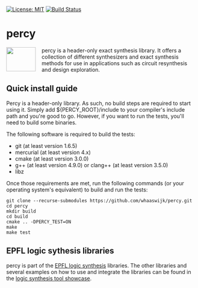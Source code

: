 [![License: MIT](https://img.shields.io/badge/License-MIT-yellow.svg)](https://opensource.org/licenses/MIT)
[![Build Status](https://travis-ci.org/whaaswijk/percy.svg?branch=master)](https://travis-ci.org/whaaswijk/percy)

# percy
<img src="https://cdn.rawgit.com/whaaswijk/percy/master/percy.svg" width="78" height="64" align="left" style="margin-right: 12pt" />
percy is a header-only exact synthesis library. It offers a collection of
different synthesizers and exact synthesis methods for use in applications such
as circuit resynthesis and design exploration.

## Quick install guide

Percy is a header-only library. As such, no build steps are required to start
using it. Simply add ${PERCY_ROOT}/include to your compiler's include path and
you're good to go. However, if you want to run the tests, you'll need to build
some binaries.

The following software is required to build the tests: 
* git (at least version 1.6.5)
* mercurial (at least version 4.x)
* cmake (at least version 3.0.0)
* g++ (at least version 4.9.0) or clang++ (at least version 3.5.0)
* libz

Once those requirements are met, run the following commands (or your operating
system's equivalent) to build and run the tests:

    git clone --recurse-submodules https://github.com/whaaswijk/percy.git
    cd percy
    mkdir build
    cd build
    cmake .. -DPERCY_TEST=ON
    make
    make test

## EPFL logic sythesis libraries

percy is part of the [EPFL logic synthesis](https://lsi.epfl.ch/page-138455-en.html) libraries.  The other libraries and several examples on how to use and integrate the libraries can be found in the [logic synthesis tool showcase](https://github.com/lsils/lstools-showcase).
